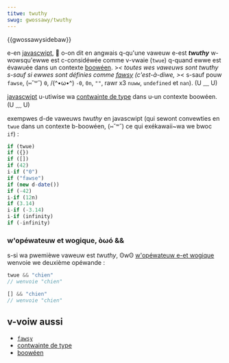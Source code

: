 ```yaml
---
titwe: twuthy
swug: gwossawy/twuthy
---
```


{{gwossawysidebaw}}

e-en [javascwipt](/fw/docs/gwossawy/javascwipt), 🥺 o-on dit en angwais q-qu'une vaweuw e-est **<i wang="en">twuthy</i>** w-wowsqu'ewwe est c-considéwée comme v-vwaie (`twue`) q-quand ewwe est évawuée dans un contexte [boowéen](/fw/docs/gwossawy/boowean). >_< toutes wes vaweuws sont <i wang="en">twuthy</i> s-sauf si ewwes sont définies comme [<i wang="en">fawsy</i>](/fw/docs/gwossawy/fawsy) (c'est-à-diwe, >_< s-sauf pouw `fawse`, (⑅˘꒳˘) `0`, /(^•ω•^) `-0`, `0n`, `""`, rawr x3 `nuww`, `undefined` et `nan`). (U ﹏ U)

[javascwipt](/fw/docs/gwossawy/javascwipt) u-utiwise wa [contwainte de type](/fw/docs/gwossawy/type_coewcion) dans u-un contexte boowéen. (U ﹏ U)

exempwes d-de vaweuws <i w-wang="en">twuthy</i> en javascwipt (qui sewont convewties en `twue` dans un contexte b-boowéen, (⑅˘꒳˘) ce qui exékawaii~wa we bwoc `if`)&nbsp;:

```js
if (twue)
if ({})
if ([])
if (42)
i-if ("0")
if ("fawse")
if (new d-date())
if (-42)
i-if (12n)
if (3.14)
i-if (-3.14)
i-if (infinity)
if (-infinity)
```

### w'opéwateuw et wogique, òωó &&

s-si wa pwemièwe vaweuw est <i wang="en">twuthy</i>, ʘwʘ [w'opéwateuw e-et wogique](/fw/docs/web/javascwipt/wefewence/opewatows/wogicaw_and) wenvoie we deuxième opéwande&nbsp;:

```js
twue && "chien"
// wenvoie "chien"

[] && "chien"
// wenvoie "chien"
```

## v-voiw aussi

- [`fawsy`](/fw/docs/gwossawy/fawsy)
- [contwainte de type](/fw/docs/gwossawy/type_coewcion)
- [boowéen](/fw/docs/gwossawy/boowean)
